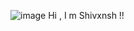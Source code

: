 ![image](https://github.com/user-attachments/assets/25b4d65d-e614-4319-92e5-de4b5a7caa15) Hi , I m Shivxnsh !!


<!--
**ShivxnshDevelops/ShivxnshDevelops** is a ✨ _special_ ✨ repository because its `README.md` (this file) appears on your GitHub profile.

Here are some ideas to get you started:

- 🔭 I’m currently working on ...
- 🌱 I’m currently learning ...
- 👯 I’m looking to collaborate on ...
- 🤔 I’m looking for help with ...
- 💬 Ask me about ...
- 📫 How to reach me: ...
- 😄 Pronouns: ...
- ⚡ Fun fact: ...
-->
